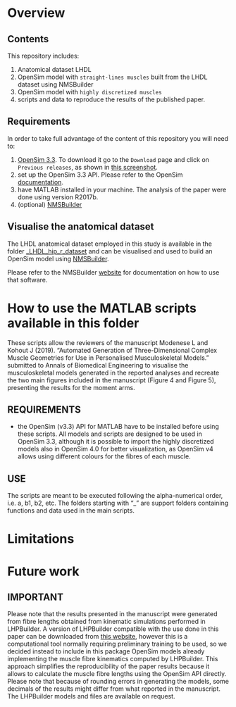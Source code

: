 # Overview


## Contents
This repository includes:

1. Anatomical dataset LHDL
2. OpenSim model with `straight-lines muscles` built from the LHDL dataset using NMSBuilder
3. OpenSim model with `highly discretized muscles`
4. scripts and data to reproduce the results of the published paper.

## Requirements
In order to take full advantage of the content of this repository you will need to:
1. [OpenSim 3.3](https://simtk.org/projects/opensim). To download it go to the `Download` page and click on `Previous releases`, as shown in [this screenshot](https://github.com/modenaxe/3d-muscles/blob/master/images/get_osim3.3.PNG).
2. set up the OpenSim 3.3 API. Please refer to the OpenSim [documentation](https://simtk-confluence.stanford.edu/display/OpenSim/Scripting+with+Matlab).
3. have MATLAB installed in your machine. The analysis of the paper were done using version R2017b.
4. (optional) [NMSBuilder](http://www.nmsbuilder.org)


## Visualise the anatomical dataset 
The LHDL anatomical dataset employed in this study is available in the folder [_LHDL_hip_r_dataset](https://github.com/modenaxe/3d-muscles/tree/master/_LHDL_hip_r_dataset) 
and can be visualised and used to build an OpenSim model using [NMSBuilder](http://www.nmsbuilder.org).

Please refer to the NMSBuilder [website](http://www.nmsbuilder.org) for documentation on how to use that software.

# How to use the MATLAB scripts available in this folder
These scripts allow the reviewers of the manuscript Modenese L and Kohout J (2019). “Automated Generation of Three-Dimensional Complex Muscle Geometries for Use in Personalised Musculoskeletal Models.” submitted to Annals of Biomedical Engineering to visualise the musculoskeletal models generated in the reported analyses and recreate the two main figures included in the manuscript (Figure 4 and Figure 5), presenting the results for the moment arms.

## REQUIREMENTS 
* the OpenSim (v3.3) API for MATLAB have to be installed before using these scripts. All models and scripts are designed to be used in OpenSim 3.3, although it is possible to import the highly discretized models also in OpenSim 4.0 for better visualization, as OpenSim v4 allows using different colours for the fibres of each muscle.

## USE
The scripts are meant to be executed following the alpha-numerical order, i.e. a, b1, b2, etc.  The folders starting with “_” are support folders containing functions and data used in the main scripts. 
# Limitations

# Future work

## IMPORTANT 
Please note that the results presented in the manuscript were generated from fibre lengths obtained from kinematic simulations performed in LHPBuilder. A version of LHPBuilder compatible with the use done in this paper can be downloaded from [this website](https://mi.kiv.zcu.cz/en/research/musculoskeletal.html), however this is a computational  tool normally requiring preliminary training to be used, so we decided instead to include in this package OpenSim models already implementing the muscle fibre kinematics computed by LHPBuilder. This approach simplifies the reproducibility of the paper results because it allows to calculate the muscle fibre lengths using the OpenSim API directly. Please note that because of rounding errors in generating the models, some decimals of the results might differ from what reported in the manuscript. The LHPBuilder models and files are available on request.
